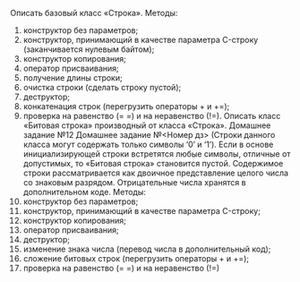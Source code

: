 Описать базовый класс «Строка».
Методы:
1) конструктор без параметров;
2) конструктор, принимающий в качестве параметра
C-строку (заканчивается нулевым байтом);
3) конструктор копирования;
4) оператор присваивания;
5) получение длины строки;
6) очистка строки (сделать строку пустой);
7) деструктор;
8) конкатенация строк (перегрузить операторы + и +=);
9) проверка на равенство (= =) и на неравенство (!=).
Описать класс «Битовая строка» производный от класса
«Строка».
Домашнее задание №12 Домашнее задание №<Номер дз>
(Строки данного класса могут содержать только символы ‘0’ и ‘1’). Если в основе инициализирующей строки
встретятся любые символы, отличные от допустимых, то
«Битовая строка» становится пустой. Содержимое строки
рассматривается как двоичное представление целого числа
со знаковым разрядом. Отрицательные числа хранятся
в дополнительном коде.
Методы:
1) конструктор без параметров;
2) конструктор, принимающий в качестве параметра
C-строку;
3) конструктор копирования;
4) оператор присваивания;
4) деструктор;
5) изменение знака числа (перевод числа в дополнительный код);
8) сложение битовых строк (перегрузить операторы +
и +=);
9) проверка на равенство (= =) и на неравенство (!=)
